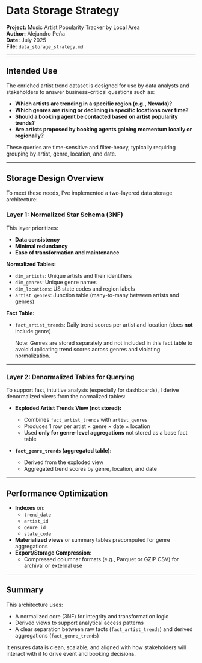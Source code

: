 # Data Storage Strategy

**Project:**  Music Artist Popularity Tracker by Local Area  
**Author:** Alejandro Peña  
**Date:** July 2025  
**File:** `data_storage_strategy.md`

---

## Intended Use 

The enriched artist trend dataset is designed for use by data analysts and stakeholders to answer business-critical questions such as:

- **Which artists are trending in a specific region (e.g., Nevada)?**
- **Which genres are rising or declining in specific locations over time?**
- **Should a booking agent be contacted based on artist popularity trends?**
- **Are artists proposed by booking agents gaining momentum locally or regionally?**

These queries are time-sensitive and filter-heavy, typically requiring grouping by artist, genre, location, and date.

---

## Storage Design Overview

To meet these needs, I’ve implemented a two-layered data storage architecture:

### Layer 1: Normalized Star Schema (3NF)

This layer prioritizes:
- **Data consistency**
- **Minimal redundancy**
- **Ease of transformation and maintenance**

**Normalized Tables:**
- `dim_artists`: Unique artists and their identifiers
- `dim_genres`: Unique genre names
- `dim_locations`: US state codes and region labels
- `artist_genres`: Junction table (many-to-many between artists and genres)

**Fact Table:**
- `fact_artist_trends`: Daily trend scores per artist and location (does **not** include genre)

  Note: Genres are stored separately and not included in this fact table to avoid duplicating trend scores across genres and violating normalization.

---

### Layer 2: Denormalized Tables for Querying

To support fast, intuitive analysis (especially for dashboards), I derive denormalized views from the normalized tables:

- **Exploded Artist Trends View (not stored):**
  - Combines `fact_artist_trends` with `artist_genres`
  - Produces 1 row per artist × genre × date × location
  - Used **only for genre-level aggregations** not stored as a base fact table

- **`fact_genre_trends` (aggregated table):**
  - Derived from the exploded view
  - Aggregated trend scores by genre, location, and date

---

## Performance Optimization

- **Indexes** on:
  - `trend_date`
  - `artist_id`
  - `genre_id`
  - `state_code`
- **Materialized views** or summary tables precomputed for genre aggregations
- **Export/Storage Compression**:
  - Compressed columnar formats (e.g., Parquet or GZIP CSV) for archival or external use

---

## Summary

This architecture uses:
- A normalized core (3NF) for integrity and transformation logic
- Derived views to support analytical access patterns
- A clear separation between raw facts (`fact_artist_trends`) and derived aggregations (`fact_genre_trends`)

It ensures data is clean, scalable, and aligned with how stakeholders will interact with it to drive event and booking decisions.